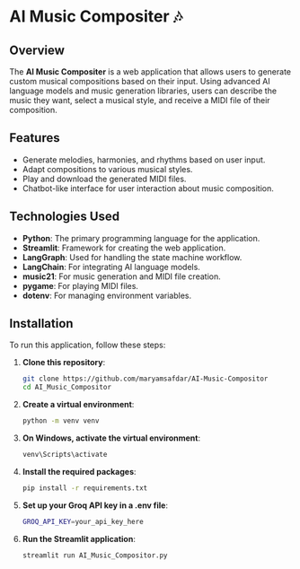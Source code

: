 # AI Music Compositer 🎶

## Overview
The **AI Music Compositer** is a web application that allows users to generate custom musical compositions based on their input. Using advanced AI language models and music generation libraries, users can describe the music they want, select a musical style, and receive a MIDI file of their composition.

## Features
- Generate melodies, harmonies, and rhythms based on user input.
- Adapt compositions to various musical styles.
- Play and download the generated MIDI files.
- Chatbot-like interface for user interaction about music composition.

## Technologies Used
- **Python**: The primary programming language for the application.
- **Streamlit**: Framework for creating the web application.
- **LangGraph**: Used for handling the state machine workflow.
- **LangChain**: For integrating AI language models.
- **music21**: For music generation and MIDI file creation.
- **pygame**: For playing MIDI files.
- **dotenv**: For managing environment variables.

## Installation
To run this application, follow these steps:

1. **Clone this repository**:
   ```bash
   git clone https://github.com/maryamsafdar/AI-Music-Compositor
   cd AI_Music_Compositor

2. **Create a virtual environment**:
   ```bash
   python -m venv venv

3. **On Windows, activate the virtual environment**:
   ```bash
   venv\Scripts\activate

4. **Install the required packages**:
   ```bash
   pip install -r requirements.txt

5. **Set up your Groq API key in a .env file**:
   ```bash
   GROQ_API_KEY=your_api_key_here


6. **Run the Streamlit application**:
   ```bash
   streamlit run AI_Music_Compositor.py


